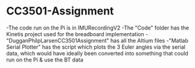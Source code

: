 # CC3501-Assignment

-The code run on the Pi is in IMURecordingV2
-The "Code" folder has the Kinetis project used for the breadboard implementation
-"DugganPhilpLarsenCC3501Assignment" has all the Altium files
-"Matlab Serial Plotter" has the script which plots the 3 Euler angles via the serial data, which would have ideally been converted into something that could run on the Pi & use the BT data

